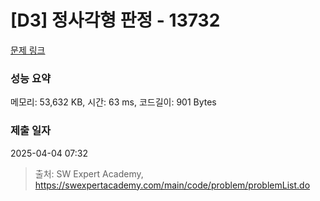 # [D3] 정사각형 판정 - 13732 

[문제 링크](https://swexpertacademy.com/main/code/problem/problemDetail.do?contestProbId=AX8BAN1qTwoDFARO) 

### 성능 요약

메모리: 53,632 KB, 시간: 63 ms, 코드길이: 901 Bytes

### 제출 일자

2025-04-04 07:32



> 출처: SW Expert Academy, https://swexpertacademy.com/main/code/problem/problemList.do